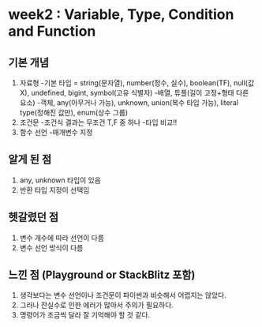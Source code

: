# week2 : Variable, Type, Condition and Function

## 기본 개념
1. 자료형
-기본 타입 = string(문자열), number(정수, 실수), boolean(TF), null(값X), undefined, bigint, symbol(고유 식별자)
-배열, 튜플(길이 고정+형태 다른 요소)
-객체, any(아무거나 가능), unknown, union(복수 타입 가능), literal type(정해진 값만), enum(상수 그룹)
2. 조건문
-조건식 결과는 무조건 T,F 중 하나
-타입 비교!!
3. 함수 선언
-매개변수 지정

## 알게 된 점
1. any, unknown 타입이 있음
2. 반환 타입 지정이 선택임

## 헷갈렸던 점
1. 변수 개수에 따라 선언이 다름
2. 변수 선언 방식이 다름

## 느낀 점 (Playground or StackBlitz 포함)
1. 생각보다는 변수 선언이나 조건문이 파이썬과 비슷해서 어렵지는 않았다.
2. 그러나 잔실수로 인한 에러가 많아서 주의가 필요하다.
3. 명령어가 조금씩 달라 잘 기억해야 할 것 같다.
